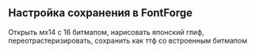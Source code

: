 
## Настройка сохранения в FontForge
Открыть мх14 с 16 битмапом, нарисовать японский глиф, переотрастеризировать, сохранить как ттф со встроенным битмапом
